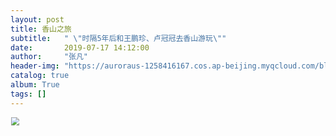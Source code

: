 ```yaml
---
layout: post
title: 香山之旅
subtitle:   " \"时隔5年后和王鹏珍、卢冠冠去香山游玩\""
date:       2019-07-17 14:12:00
author:     "张凡"
header-img: "https://auroraus-1258416167.cos.ap-beijing.myqcloud.com/blog/other/traval/%E9%A6%99%E5%B1%B1%E4%B9%8B%E6%97%85/10.png"
catalog: true
album: True
tags: []
---
```



<img src="https://auroraus-1258416167.cos.ap-beijing.myqcloud.com/blog/other/traval/%E9%A6%99%E5%B1%B1%E4%B9%8B%E6%97%85/1.png" width="100%" height="100%" style="zoom: 80%;" />

<img src="https://auroraus-1258416167.cos.ap-beijing.myqcloud.com/blog/other/traval/%E9%A6%99%E5%B1%B1%E4%B9%8B%E6%97%85/2.png" width="100%" height="100%" style="zoom: 80%;" />

<img src="https://auroraus-1258416167.cos.ap-beijing.myqcloud.com/blog/other/traval/%E9%A6%99%E5%B1%B1%E4%B9%8B%E6%97%85/3.png" width="100%" height="100%" style="zoom: 80%;" />

<img src="https://auroraus-1258416167.cos.ap-beijing.myqcloud.com/blog/other/traval/%E9%A6%99%E5%B1%B1%E4%B9%8B%E6%97%85/4.png" width="100%" height="100%" style="zoom: 80%;" />

<img src="https://auroraus-1258416167.cos.ap-beijing.myqcloud.com/blog/other/traval/%E9%A6%99%E5%B1%B1%E4%B9%8B%E6%97%85/5.png" width="100%" height="100%" style="zoom: 80%;" />

<img src="https://auroraus-1258416167.cos.ap-beijing.myqcloud.com/blog/other/traval/%E9%A6%99%E5%B1%B1%E4%B9%8B%E6%97%85/6.png" width="100%" height="100%" style="zoom: 80%;" />

<img src="https://auroraus-1258416167.cos.ap-beijing.myqcloud.com/blog/other/traval/%E9%A6%99%E5%B1%B1%E4%B9%8B%E6%97%85/7.png" width="100%" height="100%" style="zoom: 80%;" />

<img src="https://auroraus-1258416167.cos.ap-beijing.myqcloud.com/blog/other/traval/%E9%A6%99%E5%B1%B1%E4%B9%8B%E6%97%85/8.png" width="100%" height="100%" style="zoom: 80%;" />

<img src="https://auroraus-1258416167.cos.ap-beijing.myqcloud.com/blog/other/traval/%E9%A6%99%E5%B1%B1%E4%B9%8B%E6%97%85/9.png" width="100%" height="100%" style="zoom: 80%;" />

<img src="https://auroraus-1258416167.cos.ap-beijing.myqcloud.com/blog/other/traval/%E9%A6%99%E5%B1%B1%E4%B9%8B%E6%97%85/10.png" width="100%" height="100%" style="zoom: 80%;" />

<img src="https://auroraus-1258416167.cos.ap-beijing.myqcloud.com/blog/other/traval/%E9%A6%99%E5%B1%B1%E4%B9%8B%E6%97%85/11.png" width="100%" height="100%" style="zoom: 80%;" />

<img src="https://auroraus-1258416167.cos.ap-beijing.myqcloud.com/blog/other/traval/%E9%A6%99%E5%B1%B1%E4%B9%8B%E6%97%85/12.png" width="100%" height="100%" style="zoom: 80%;" />

<img src="https://auroraus-1258416167.cos.ap-beijing.myqcloud.com/blog/other/traval/%E9%A6%99%E5%B1%B1%E4%B9%8B%E6%97%85/13.png" width="100%" height="100%" style="zoom: 80%;" />

<img src="https://auroraus-1258416167.cos.ap-beijing.myqcloud.com/blog/other/traval/%E9%A6%99%E5%B1%B1%E4%B9%8B%E6%97%85/14.png" width="100%" height="100%" style="zoom: 80%;" />

<div markdown="0">
       <audio autoplay="autoplay" src="https://auroraus-1258416167.cos.ap-beijing.myqcloud.com/musics/With%20An%20Orchid.mp3"></audio>
</div>
